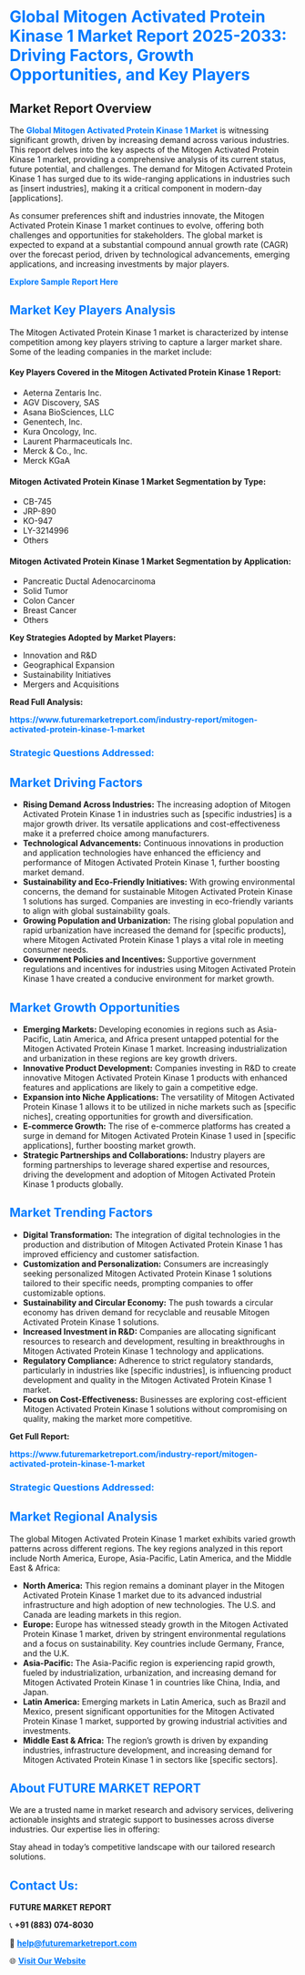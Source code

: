 <h1 style="color: #007BFF;">Global Mitogen Activated Protein Kinase 1 Market Report 2025-2033: Driving Factors, Growth Opportunities, and Key Players</h1>

<section id="overview">
<h2>Market Report Overview</h2>
<p>The <a href="https://www.futuremarketreport.com/industry-report/mitogen-activated-protein-kinase-1-market" style="color: #007BFF; text-decoration: none;"><strong>Global Mitogen Activated Protein Kinase 1 Market</strong></a> is witnessing significant growth, driven by increasing demand across various industries. This report delves into the key aspects of the Mitogen Activated Protein Kinase 1 market, providing a comprehensive analysis of its current status, future potential, and challenges. The demand for Mitogen Activated Protein Kinase 1 has surged due to its wide-ranging applications in industries such as [insert industries], making it a critical component in modern-day [applications].</p>
<p>As consumer preferences shift and industries innovate, the Mitogen Activated Protein Kinase 1 market continues to evolve, offering both challenges and opportunities for stakeholders. The global market is expected to expand at a substantial compound annual growth rate (CAGR) over the forecast period, driven by technological advancements, emerging applications, and increasing investments by major players.</p>
</section>

<section id="overview">
<p><a href="https://www.futuremarketreport.com/request-sample/reportId=54480" style="color: #007BFF; text-decoration: none;"><strong>Explore Sample Report Here</strong></a></p>
</section>

<section id="key-players">
<h2 style="color: #007BFF;">Market Key Players Analysis</h2>
<p>The Mitogen Activated Protein Kinase 1 market is characterized by intense competition among key players striving to capture a larger market share. Some of the leading companies in the market include:</p>
<h4>Key Players Covered in the Mitogen Activated Protein Kinase 1 Report:</h4>
<ul><li>Aeterna Zentaris Inc.</li><li>AGV Discovery, SAS</li><li>Asana BioSciences, LLC</li><li>Genentech, Inc.</li><li>Kura Oncology, Inc.</li><li>Laurent Pharmaceuticals Inc.</li><li>Merck &amp; Co., Inc.</li><li>Merck KGaA</li></ul>
<h4>Mitogen Activated Protein Kinase 1 Market Segmentation by Type:</h4>
<ul><li>CB-745</li><li>JRP-890</li><li>KO-947</li><li>LY-3214996</li><li>Others</li></ul>

<h4>Mitogen Activated Protein Kinase 1 Market Segmentation by Application:</h4>
<ul><li>Pancreatic Ductal Adenocarcinoma</li><li>Solid Tumor</li><li>Colon Cancer</li><li>Breast Cancer</li><li>Others</li></ul>
<p><strong>Key Strategies Adopted by Market Players:</strong></p>
<ul>
<li>Innovation and R&D</li>
<li>Geographical Expansion</li>
<li>Sustainability Initiatives</li>
<li>Mergers and Acquisitions</li>
</ul>
</section>

<section>
<p><strong>Read Full Analysis: </strong></p><a href="https://www.futuremarketreport.com/industry-report/mitogen-activated-protein-kinase-1-market" style="color: #007BFF; text-decoration: none;"><strong>https://www.futuremarketreport.com/industry-report/mitogen-activated-protein-kinase-1-market</strong></a>
<h3 style="color: #007BFF;">Strategic Questions Addressed:</h3>
</section>

<section id="driving-factors">
<h2 style="color: #007BFF;">Market Driving Factors</h2>
<ul>
<li><strong>Rising Demand Across Industries:</strong> The increasing adoption of Mitogen Activated Protein Kinase 1 in industries such as [specific industries] is a major growth driver. Its versatile applications and cost-effectiveness make it a preferred choice among manufacturers.</li>
<li><strong>Technological Advancements:</strong> Continuous innovations in production and application technologies have enhanced the efficiency and performance of Mitogen Activated Protein Kinase 1, further boosting market demand.</li>
<li><strong>Sustainability and Eco-Friendly Initiatives:</strong> With growing environmental concerns, the demand for sustainable Mitogen Activated Protein Kinase 1 solutions has surged. Companies are investing in eco-friendly variants to align with global sustainability goals.</li>
<li><strong>Growing Population and Urbanization:</strong> The rising global population and rapid urbanization have increased the demand for [specific products], where Mitogen Activated Protein Kinase 1 plays a vital role in meeting consumer needs.</li>
<li><strong>Government Policies and Incentives:</strong> Supportive government regulations and incentives for industries using Mitogen Activated Protein Kinase 1 have created a conducive environment for market growth.</li>
</ul>
</section>

<section id="growth-opportunities">
<h2 style="color: #007BFF;">Market Growth Opportunities</h2>
<ul>
<li><strong>Emerging Markets:</strong> Developing economies in regions such as Asia-Pacific, Latin America, and Africa present untapped potential for the Mitogen Activated Protein Kinase 1 market. Increasing industrialization and urbanization in these regions are key growth drivers.</li>
<li><strong>Innovative Product Development:</strong> Companies investing in R&D to create innovative Mitogen Activated Protein Kinase 1 products with enhanced features and applications are likely to gain a competitive edge.</li>
<li><strong>Expansion into Niche Applications:</strong> The versatility of Mitogen Activated Protein Kinase 1 allows it to be utilized in niche markets such as [specific niches], creating opportunities for growth and diversification.</li>
<li><strong>E-commerce Growth:</strong> The rise of e-commerce platforms has created a surge in demand for Mitogen Activated Protein Kinase 1 used in [specific applications], further boosting market growth.</li>
<li><strong>Strategic Partnerships and Collaborations:</strong> Industry players are forming partnerships to leverage shared expertise and resources, driving the development and adoption of Mitogen Activated Protein Kinase 1 products globally.</li>
</ul>
</section>

<section id="trending-factors">
<h2 style="color: #007BFF;">Market Trending Factors</h2>
<ul>
<li><strong>Digital Transformation:</strong> The integration of digital technologies in the production and distribution of Mitogen Activated Protein Kinase 1 has improved efficiency and customer satisfaction.</li>
<li><strong>Customization and Personalization:</strong> Consumers are increasingly seeking personalized Mitogen Activated Protein Kinase 1 solutions tailored to their specific needs, prompting companies to offer customizable options.</li>
<li><strong>Sustainability and Circular Economy:</strong> The push towards a circular economy has driven demand for recyclable and reusable Mitogen Activated Protein Kinase 1 solutions.</li>
<li><strong>Increased Investment in R&D:</strong> Companies are allocating significant resources to research and development, resulting in breakthroughs in Mitogen Activated Protein Kinase 1 technology and applications.</li>
<li><strong>Regulatory Compliance:</strong> Adherence to strict regulatory standards, particularly in industries like [specific industries], is influencing product development and quality in the Mitogen Activated Protein Kinase 1 market.</li>
<li><strong>Focus on Cost-Effectiveness:</strong> Businesses are exploring cost-efficient Mitogen Activated Protein Kinase 1 solutions without compromising on quality, making the market more competitive.</li>
</ul>
</section>

<section>
<p><strong>Get Full Report: </strong></p><a href="https://www.futuremarketreport.com/industry-report/mitogen-activated-protein-kinase-1-market" style="color: #007BFF; text-decoration: none;"><strong>https://www.futuremarketreport.com/industry-report/mitogen-activated-protein-kinase-1-market</strong></a>
<h3 style="color: #007BFF;">Strategic Questions Addressed:</h3>
</section>


<section id="regional-analysis">
<h2 style="color: #007BFF;">Market Regional Analysis</h2>
<p>The global Mitogen Activated Protein Kinase 1 market exhibits varied growth patterns across different regions. The key regions analyzed in this report include North America, Europe, Asia-Pacific, Latin America, and the Middle East & Africa:</p>
<ul>
<li><strong>North America:</strong> This region remains a dominant player in the Mitogen Activated Protein Kinase 1 market due to its advanced industrial infrastructure and high adoption of new technologies. The U.S. and Canada are leading markets in this region.</li>
<li><strong>Europe:</strong> Europe has witnessed steady growth in the Mitogen Activated Protein Kinase 1 market, driven by stringent environmental regulations and a focus on sustainability. Key countries include Germany, France, and the U.K.</li>
<li><strong>Asia-Pacific:</strong> The Asia-Pacific region is experiencing rapid growth, fueled by industrialization, urbanization, and increasing demand for Mitogen Activated Protein Kinase 1 in countries like China, India, and Japan.</li>
<li><strong>Latin America:</strong> Emerging markets in Latin America, such as Brazil and Mexico, present significant opportunities for the Mitogen Activated Protein Kinase 1 market, supported by growing industrial activities and investments.</li>
<li><strong>Middle East & Africa:</strong> The region’s growth is driven by expanding industries, infrastructure development, and increasing demand for Mitogen Activated Protein Kinase 1 in sectors like [specific sectors].</li>
</ul>
</section>

<footer>
<h2 style="color: #007BFF;">About FUTURE MARKET REPORT</h2>
<p>We are a trusted name in market research and advisory services, delivering actionable insights and strategic support to businesses across diverse industries. Our expertise lies in offering:</p>

<p>Stay ahead in today’s competitive landscape with our tailored research solutions.</p>

<h2 style="color: #007BFF;">Contact Us:</h2>
<p><strong>FUTURE MARKET REPORT</strong></p>
<p>📞 <strong>+91 (883) 074-8030</strong></p>
<p>📧 <strong><a href="mailto:help@futuremarketreport.com" style="color: #007BFF;">help@futuremarketreport.com</a></strong></p>
<p>🌐 <strong><a href="https://www.futuremarketreport.com/" style="color: #007BFF;">Visit Our Website</a></strong></p>
</footer>